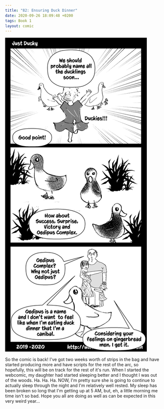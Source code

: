 ```yaml
---
title: "82: Ensuring Duck Dinner"
date: 2020-09-26 18:09:48 +0200
tags: Book 1
layout: comic
---
```


![82: Ensuring Duck Dinner](/comics/Book_1_-_082_Ensuring_Duck_Dinner.png)

So the comic is back! I've got two weeks worth of strips in the bag and have started producing more and have scripts for the rest of the arc, so hopefully, this will be on track for the rest of it's run. When I started the webcomic, my daughter had started sleeping better and I thought I was out of the woods. Ha. Ha. Ha. NOW, I'm pretty sure she is going to continue to actually sleep through the night and I'm relatively well rested. My sleep has been broken so long that I'm getting up at 5 AM, but, eh, a little morning me time isn't so bad. Hope you all are doing as well as can be expected in this very weird year...
